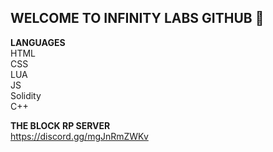 ## WELCOME TO INFINITY LABS GITHUB 👋

**LANGUAGES**\
HTML\
CSS\
LUA\
JS\
Solidity\
C++

**THE BLOCK RP SERVER**\
https://discord.gg/mgJnRmZWKv


<!--
**xInfinityLabsx/xInfinityLabsx** is a ✨ _special_ ✨ repository because its `README.md` (this file) appears on your GitHub profile.

Here are some ideas to get you started:

- 🔭 I’m currently working on ...
- 🌱 I’m currently learning ...
- 👯 I’m looking to collaborate on ...
- 🤔 I’m looking for help with ...
- 💬 Ask me about ...
- 📫 How to reach me: ...
- 😄 Pronouns: ...
- ⚡ Fun fact: ...
-->

